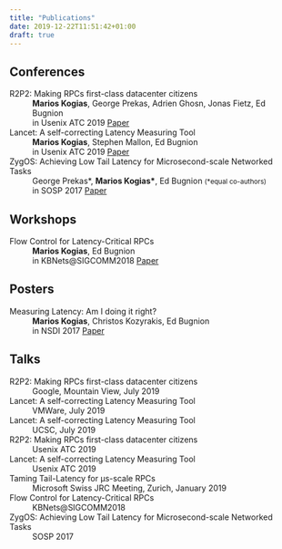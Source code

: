 ```yaml
---
title: "Publications"
date: 2019-12-22T11:51:42+01:00
draft: true
---
```


## Conferences
<dl>
  <dt>R2P2: Making RPCs first-class datacenter citizens</dt>
  <dd><strong>Marios Kogias</strong>, George Prekas, Adrien Ghosn, Jonas Fietz, Ed Bugnion</dd>
  <dd>in Usenix ATC 2019 <a href="https://www.usenix.org/system/files/atc19-kogias-r2p2_0.pdf">Paper</a></dd>

  <dt>Lancet: A self-correcting Latency Measuring Tool</dt>
  <dd><strong>Marios Kogias</strong>, Stephen Mallon, Ed Bugnion</dd>
  <dd>in Usenix ATC 2019 <a href="https://www.usenix.org/system/files/atc19-kogias-lancet.pdf">Paper</a></dd>

  <dt>ZygOS: Achieving Low Tail Latency for Microsecond-scale Networked Tasks</dt>
  <dd>George Prekas*, <strong>Marios Kogias*</strong>, Ed Bugnion <small>(*equal co-authors)</small></dd>
  <dd>in SOSP 2017 <a href="/zygos.pdf">Paper</a></dd>
</dl>

## Workshops
<dl>
  <dt>Flow Control for Latency-Critical RPCs</dt>
  <dd><strong>Marios Kogias</strong>, Ed Bugnion</dd>
  <dd>in KBNets@SIGCOMM2018 <a href="/kbnets.pdf">Paper</a></dd>
</dl>

## Posters
<dl>
  <dt>Measuring Latency: Am I doing it right?</dt>
  <dd><strong>Marios Kogias</strong>, Christos Kozyrakis, Ed Bugnion</dd>
  <dd>in NSDI 2017 <a href=""https://infoscience.epfl.ch/record/231868/files/nsdi17_poster.pdf>Paper</a></dd>
</dl>

## Talks

<dl>
  <dt>R2P2: Making RPCs first-class datacenter citizens</dt>
  <dd>Google, Mountain View, July 2019</a></dd>

  <dt>Lancet: A self-correcting Latency Measuring Tool</dt>
  <dd>VMWare, July 2019</dd>

  <dt>Lancet: A self-correcting Latency Measuring Tool</dt>
  <dd>UCSC, July 2019</dd>

  <dt>R2P2: Making RPCs first-class datacenter citizens</dt>
  <dd>Usenix ATC 2019</a></dd>

  <dt>Lancet: A self-correcting Latency Measuring Tool</dt>
  <dd>Usenix ATC 2019</dd>

  <dt>Taming Tail-Latency for μs-scale RPCs</dt>
  <dd>Microsoft Swiss JRC Meeting, Zurich, January 2019</dd>

  <dt>Flow Control for Latency-Critical RPCs</dt>
  <dd>KBNets@SIGCOMM2018</dd>

  <dt>ZygOS: Achieving Low Tail Latency for Microsecond-scale Networked Tasks</dt>
  <dd>SOSP 2017</dd>
</dl>

